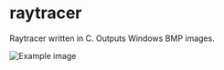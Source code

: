 # raytracer
Raytracer written in C. Outputs Windows BMP images.

![Example image](example.bmp?raw=true)
